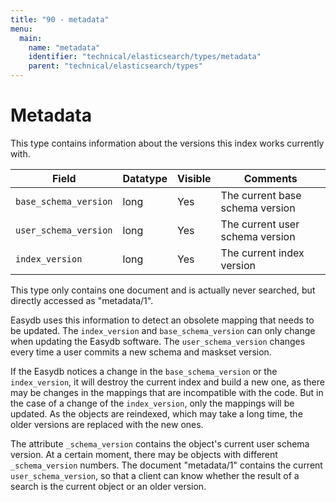 ```yaml
---
title: "90 - metadata"
menu:
  main:
    name: "metadata"
    identifier: "technical/elasticsearch/types/metadata"
    parent: "technical/elasticsearch/types"
---
```

# Metadata

This type contains information about the versions this index works currently with.

| Field                     | Datatype     | Visible | Comments |
|---------------------------|--------------|---------|----------|
| `base_schema_version`     | long         | Yes     | The current base schema version |
| `user_schema_version`     | long         | Yes     | The current user schema version |
| `index_version`           | long         | Yes     | The current index version |

This type only contains one document and is actually never searched, but directly accessed
as "metadata/1".

Easydb uses this information to detect an obsolete mapping that needs to be updated.
The `index_version` and `base_schema_version` can only change when updating the Easydb software.
The `user_schema_version` changes every time a user commits a new schema and maskset version.

If the Easydb notices a change in the `base_schema_version` or the `index_version`, it will destroy
the current index and build a new one, as there may be changes in the mappings that are incompatible
with the code. But in the case of a change of the `index_version`, only the mappings will be updated.
As the objects are reindexed, which may take a long time, the older versions are replaced with the new ones.

The attribute `_schema_version` contains the object's current user schema version.
At a certain moment, there may be objects with different `_schema_version` numbers. The document
"metadata/1" contains the current `user_schema_version`, so that a client can know whether the result of
a search is the current object or an older version.
